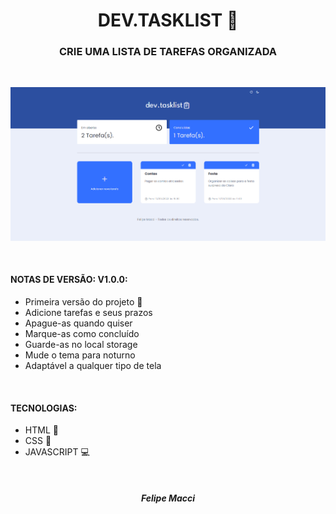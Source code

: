 <h1 align="center">DEV.TASKLIST 📜</h1>
<h3 align="center">CRIE UMA LISTA DE TAREFAS ORGANIZADA</h3>

<br/>

<p align="center">
    <img width="800px" src="./.github/demonstration.png" alt="Imagem de demonstração">
</p>

<br />

#### NOTAS DE VERSÃO: V1.0.0:
- Primeira versão do projeto 🎉
- Adicione tarefas e seus prazos
- Apague-as quando quiser
- Marque-as como concluído
- Guarde-as no local storage
- Mude o tema para noturno
- Adaptável a qualquer tipo de tela

<br />

#### TECNOLOGIAS:
- HTML 📄
- CSS 🎨
- JAVASCRIPT 💻

<br />

<h5 align="center">Felipe Macci</h5>